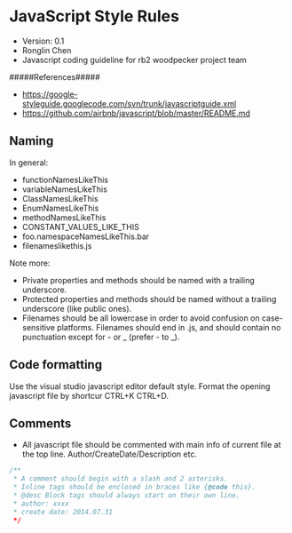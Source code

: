 JavaScript Style Rules
==============================
+ Version: 0.1
+ Ronglin Chen
+ Javascript coding guideline for rb2 woodpecker project team

#####References#####
+ https://google-styleguide.googlecode.com/svn/trunk/javascriptguide.xml
+ https://github.com/airbnb/javascript/blob/master/README.md

Naming
--------
In general:
+ functionNamesLikeThis
+ variableNamesLikeThis
+ ClassNamesLikeThis
+ EnumNamesLikeThis
+ methodNamesLikeThis
+ CONSTANT_VALUES_LIKE_THIS
+ foo.namespaceNamesLikeThis.bar
+ filenameslikethis.js

Note more:
+ Private properties and methods should be named with a trailing underscore.
+ Protected properties and methods should be named without a trailing underscore (like public ones).
+ Filenames should be all lowercase in order to avoid confusion on case-sensitive platforms. Filenames should end in .js, and should contain no punctuation except for - or _ (prefer - to _).

Code formatting
-----------------------
Use the visual studio javascript editor default style. Format the opening javascript file by shortcur CTRL+K CTRL+D.

Comments
-----------

+ All javascript file should be commented with main info of current file at the top line. Author/CreateDate/Description etc.

```javascript
/**
 * A comment should begin with a slash and 2 asterisks.
 * Inline tags should be enclosed in braces like {@code this}.
 * @desc Block tags should always start on their own line.
 * author: xxxx
 * create date: 2014.07.31
 */
```
